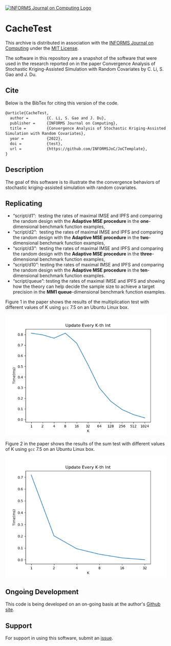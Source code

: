 [![INFORMS Journal on Computing Logo](https://INFORMSJoC.github.io/logos/INFORMS_Journal_on_Computing_Header.jpg)](https://pubsonline.informs.org/journal/ijoc)

# CacheTest

This archive is distributed in association with the [INFORMS Journal on
Computing](https://pubsonline.informs.org/journal/ijoc) under the [MIT License](LICENSE).

The software in this repository are a snapshot of the software
that were used in the research reported on in the paper 
Convergence Analysis of Stochastic Kriging-Assisted Simulation with Random Covariates by C. Li, S. Gao and J. Du. 

## Cite

Below is the BibTex for citing this version of the code.

```
@article{CacheTest,
  author =        {C. Li, S. Gao and J. Du},
  publisher =     {INFORMS Journal on Computing},
  title =         {Convergence Analysis of Stochastic Kriging-Assisted Simulation with Random Covariates},
  year =          {2022},
  doi =           {test},
  url =           {https://github.com/INFORMSJoC/JoCTemplate},
}  
```

## Description

The goal of this software is to illustrate the the convergence behaviors of stochastic kriging-assisted simulation with random covariates.

## Replicating

*   “script/d1”:  testing the rates of maximal IMSE and IPFS and comparing the random design with the **Adaptive MSE procedure** in the **one**\-dimensional benchmark function examples,
*   “script/d2”:  testing the rates of maximal IMSE and IPFS and comparing the random design with the **Adaptive MSE procedure** in the **two**\-dimensional benchmark function examples,
*   “script/d3”:  testing the rates of maximal IMSE and IPFS and comparing the random design with the **Adaptive MSE procedure** in the **three**\-dimensional benchmark function examples,
*   “script/d10”: testing the rates of maximal IMSE and IPFS and comparing the random design with the **Adaptive MSE procedure** in the **ten**\-dimensional benchmark function examples.
*   “script/queue”: testing the rates of maximal IMSE and IPFS and showing how the theory can help decide the sample size to achieve a target precision in the **MM1 queue**\-dimensional benchmark function examples.

Figure 1 in the paper shows the results of the multiplication test with different
values of K using `gcc` 7.5 on an Ubuntu Linux box.

![Figure 1](results/mult-test.png)

Figure 2 in the paper shows the results of the sum test with different
values of K using `gcc` 7.5 on an Ubuntu Linux box.

![Figure 1](results/sum-test.png)


## Ongoing Development

This code is being developed on an on-going basis at the author's
[Github site](https://github.com/tkralphs/JoCTemplate).

## Support

For support in using this software, submit an
[issue](https://github.com/tkralphs/JoCTemplate/issues/new).
